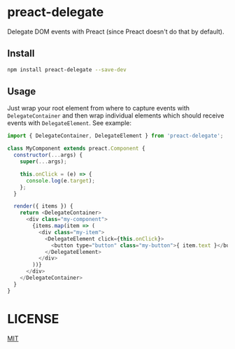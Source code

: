# preact-delegate

Delegate DOM events with Preact (since Preact doesn't do that by default).

## Install

```sh
npm install preact-delegate --save-dev
```

## Usage

Just wrap your root element from where to capture events with `DelegateContainer` and then wrap individual elements which should receive events with `DelegateElement`. See example:

```js
import { DelegateContainer, DelegateElement } from 'preact-delegate';

class MyComponent extends preact.Component {
  constructor(...args) {
    super(...args);

    this.onClick = (e) => {
      console.log(e.target);
    };
  }

  render({ items }) {
    return <DelegateContainer>
      <div class="my-component">
        {items.map(item => (
          <div class="my-item">
            <DelegateElement click={this.onClick}>
              <button type="button" class="my-button">{ item.text }</button>
            </DelegateElement>
          </div>
        ))}
      </div>
    </DelegateContainer>
  }
}
```

# LICENSE

[MIT](LICEMSE.md)